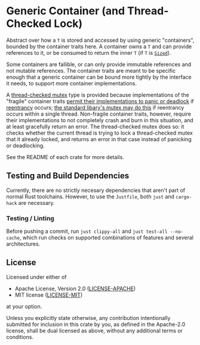 # Generic Container (and Thread-Checked Lock)

Abstract over how a `T` is stored and accessed by using generic "containers", bounded by
the container traits here. A container owns a `T` and can provide references to it, or be
consumed to return the inner `T` (if `T` is [`Sized`]).

Some containers are fallible, or can only provide immutable references and not mutable
references. The container traits are meant to be specific enough that a generic container
can be bound more tightly by the interface it needs, to support more container implementations.

A [thread-checked mutex] type is provided because implementations of the "fragile" container
traits [permit their implementations to panic or deadlock] if [reentrancy] occurs;
[the standard libary's mutex may do this] if reentrancy occurs within a single thread. Non-fragile
container traits, however, require their implementations to not completely crash and burn in this
situation, and at least gracefully return an error. The thread-checked mutex does so: it checks
whether the current thread is trying to lock a thread-checked mutex that it already locked, and
returns an error in that case instead of panicking or deadlocking.

See the README of each crate for more details.

## Testing and Build Dependencies

Currently, there are no strictly necesary dependencies that aren't part of normal Rust toolchains.
However, to use the `Justfile`, both `just` and `cargo-hack` are necessary.

### Testing / Linting

Before pushing a commit, run `just clippy-all` and `just test-all --no-cache`, which run checks on
supported combinations of features and several architectures.

## License

Licensed under either of

 * Apache License, Version 2.0 ([LICENSE-APACHE](LICENSE-APACHE))
 * MIT license ([LICENSE-MIT](LICENSE-MIT))

at your option.

Unless you explicitly state otherwise, any contribution intentionally submitted for inclusion in
this crate by you, as defined in the Apache-2.0 license, shall be dual licensed as above, without
any additional terms or conditions.


[`Sized`]: https://doc.rust-lang.org/std/marker/trait.Sized.html
[thread-checked mutex]: https://docs.rs/thread-checked-lock/0/thread_checked_lock/struct.ThreadCheckedMutex.html
[permit their implementations to panic or deadlock]: crates/generic-container/README.md#fragility-potential-panics-or-deadlocks
[reentrancy]: https://en.wikipedia.org/wiki/Reentrancy_(computing)
[the standard libary's mutex may do this]: https://doc.rust-lang.org/std/sync/struct.Mutex.html#method.lock
